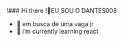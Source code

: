 !### Hi there !👋EU SOU  O  DANTES008

- 🔭 em busca de uma vaga jr 
- 🌱 I’m currently learning  react 
